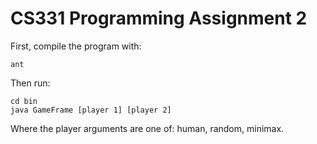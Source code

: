 # CS331 Programming Assignment 2

First, compile the program with:

	ant

Then run:

	cd bin
	java GameFrame [player 1] [player 2]

Where the player arguments are one of: human, random, minimax.


